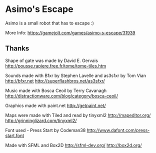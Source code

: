 # Asimo's Escape
Asimo is a small robot that has to escape :)

More Info: https://gamejolt.com/games/asimo-s-escape/31939

## Thanks

Shape of gate was made by David E. Gervais
http://pousse.rapiere.free.fr/tome/tome-tiles.htm

Sounds made with Bfxr by Stephen Lavelle and as3sfxr by Tom Vian
http://bfxr.net
http://superflashbros.net/as3sfxr/

Music made with Bosca Ceoil by Terry Cavanagh
http://distractionware.com/blog/category/bosca-ceoil/

Graphics made with paint.net
http://getpaint.net/

Maps were made with Tiled and read by tinyxml2
http://mapeditor.org/
http://grinninglizard.com/tinyxml2/

Font used - Press Start by Codeman38
http://www.dafont.com/press-start.font

Made with SFML and Box2D
http://sfml-dev.org/
http://box2d.org/
